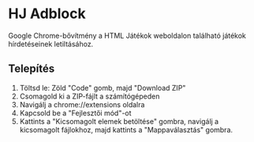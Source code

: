 # HJ Adblock

Google Chrome-bővítmény a HTML Játékok weboldalon található játékok hírdetéseinek letiltásához.

## Telepítés

1. Töltsd le: Zöld "Code" gomb, majd "Download ZIP"
2. Csomagold ki a ZIP-fájlt a számítógépeden
3. Navigálj a chrome://extensions oldalra
4. Kapcsold be a "Fejlesztői mód"-ot
5. Kattints a "Kicsomagolt elemek betöltése" gombra, navigálj a kicsomagolt fájlokhoz, majd kattints a "Mappaválasztás" gombra.
